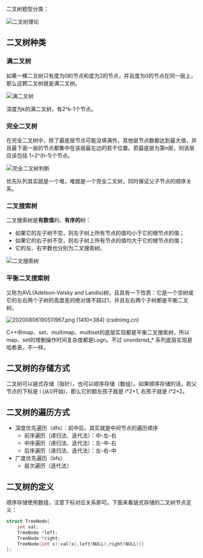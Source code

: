 二叉树题型分类：

![二叉树理论](https://img-blog.csdnimg.cn/20210219190809451.png)

## 二叉树种类

### 满二叉树

如果一棵二叉树只有度为0的节点和度为2的节点，并且度为0的节点在同一层上，那么这颗二叉树就是满二叉树。

![满二叉树](https://img-blog.csdnimg.cn/20200806185805576.png)

深度为k的满二叉树，有2^k-1个节点。

### 完全二叉树

在完全二叉树中，除了最底层节点可能没填满外，其他层节点数都达到最大值，并且最下面一层的节点都集中在该层最左边的若干位置。若最底层为第n层，则该层应该包括 1~2^(h-1)个节点。

![完全二叉树判断](https://img-blog.csdnimg.cn/20200920221638903.png)

优先队列其实就是一个堆，堆就是一个完全二叉树，同时保证父子节点的顺序关系。

### 二叉搜索树

二叉搜索树是**有数值**的、**有序的**树：

- 如果它的左子树不空，则左子树上所有节点的值均小于它的根节点的值；
- 如果它的右子树不空，则右子树上所有节点的值均大于它的根节点的值；
- 它的左、右字数也分别为二叉搜索树。

![二叉搜索树](https://img-blog.csdnimg.cn/20200806190304693.png)

### 平衡二叉搜索树

又称为AVL(Adelson-Velsky and Landis)树，且具有一下性质：它是一个空树或它的左右两个子树的高度差的绝对值不超过1，并且左右两个子树都是平衡二叉树。

![20200806190511967.png (1410×384) (csdnimg.cn)](https://img-blog.csdnimg.cn/20200806190511967.png)

C++中map、set、multimap、multiset的底层实现都是平衡二叉搜索树，所以map、set的增删操作时间复杂度都是Logn。不过 unordered_* 系列底层实现是哈希表，不一样。



## 二叉树的存储方式

二叉树可以链式存储（指针），也可以顺序存储（数组）。如果顺序存储的话，若父节点的下标是 i (从0开始)，那么它的额左孩子就是 i\*2+1, 右孩子就是 i\*2+2。



## 二叉树的遍历方式

- 深度优先遍历（dfs）：前中后，其实就是中间节点的遍历顺序
  - 前序遍历（递归法、迭代法）：中-左-右
  - 中序遍历（递归法、迭代法）：左-中-右
  - 后序遍历（递归法、迭代法）：左-右-中
- 广度优先遍历（bfs）
  - 层次遍历（迭代法）



## 二叉树的定义

顺序存储使用数组，注意下标对应关系即可。下面来看链式存储的二叉树节点定义：

```c++
struct TreeNode{
    int val;
    TreeNode *left;
    TreeNode *right;
    TreeNode(int x):val(x),left(NULL),right(NULL){}
};
```


